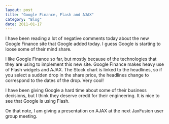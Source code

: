 ```yaml
---
layout: post
title: "Google Finance, Flash and AJAX"
category: "Blog"
date: 2011-01-17
---
```



I have been reading a lot of negative comments today about the new Google Finance site that Google added today. I guess Google is starting to loose some of their mind share.

I like Google Finance so far, but mostly because of the technologies that they are using to implement this new site. Google Finance makes heavy use of Flash widgets and AJAX. The Stock chart is linked to the headlines, so if you select a sudden drop in the share price, the headlines change to correspond to the dates of the drop. Very cool!

I have been giving Google a hard time about some of their business decisions, but I think they deserve credit for their engineering. It is nice to see that Google is using Flash.

On that note, I am giving a presentation on AJAX at the next JaxFusion user group meeting.